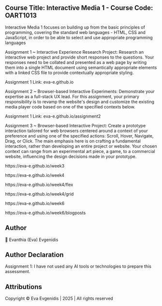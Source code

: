 ## Course Title: Interactive Media 1 - Course Code: OART1013

<p align="left">Interactive Media 1 focuses on building up from the basic principles of programming, covering the standard web languages - HTML, CSS and JavaScript, in order to be able to select and use appropriate programming languages</p>

<p align="left">Assignment 1 ~ Interactive Experience Research Project: Research an interactive web project and provide short responses to the questions. Your responses need to be collated and presented as a web page by writing them into a single HTML document using semantically appropriate elements with a linked CSS file to provide contextually appropriate styling.</p>
<p align="left"> Assignment 1 Link: eva-e.github.io</p>
<p align="left">Assignment 2  ~ Browser-based Interactive Experiments: Demonstrate your expertise as a full-stack UX lead. For this assignment, your primary responsibility is to revamp the website's design and customize the existing media player code based on one of the specified contexts below.</p>
<p align="left"> Assignment 1 Link: eva-e.github.io/assignment2</p>
<p align="left">Assignment 3  ~ Browser-based Interactive Project: Create a prototype interaction tailored for web browsers centered around a context of your preference and using one of the specified actions: Scroll, Hover, Navigate, Drag, or Click. The main emphasis here is on crafting a fundamental interaction, rather than developing an entire project or website. Your chosen context can range from an experimental art piece, a game, to a commercial website, influencing the design decisions made in your prototype.</p>
<p align="left">https://eva-e.github.io/week3</p>
<p align="left">https://eva-e.github.io/week4</p>
<p align="left">https://eva-e.github.io/week4/flex</p>
<p align="left">https://eva-e.github.io/week4/grid</p>
<p align="left">https://eva-e.github.io/week6</p>
<p align="left">https://eva-e.github.io/week6/blogposts</p>

## Author 
<p align="left">🌸 Evanthia (Eva) Evgenidis</p>

## Author Declaration
<p align="left"> Assignment 1: I have not used any AI tools or technologies to prepare this assessment.</p>


## Attributions
<p align="left"> Copyright © Eva Evgenidis | 2025 | All rights reserved <span id="datee"></span> </p>
